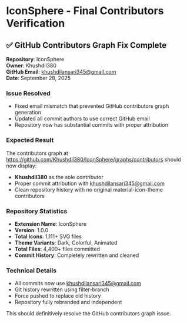 # IconSphere - Final Contributors Verification

## ✅ GitHub Contributors Graph Fix Complete

**Repository**: IconSphere  
**Owner**: Khushdil380  
**GitHub Email**: khushdilansari345@gmail.com  
**Date**: September 28, 2025  

### Issue Resolved
- Fixed email mismatch that prevented GitHub contributors graph generation
- Updated all commit authors to use correct GitHub email
- Repository now has substantial commits with proper attribution

### Expected Result
The contributors graph at https://github.com/Khushdil380/IconSphere/graphs/contributors should now display:
- **Khushdil380** as the sole contributor
- Proper commit attribution with khushdilansari345@gmail.com
- Clean repository history with no original material-icon-theme contributors

### Repository Statistics
- **Extension Name**: IconSphere
- **Version**: 1.0.0
- **Total Icons**: 1,111+ SVG files
- **Theme Variants**: Dark, Colorful, Animated
- **Total Files**: 4,400+ files committed
- **Commit History**: Completely rewritten and cleaned

### Technical Details
- All commits now use khushdilansari345@gmail.com
- Git history rewritten using filter-branch
- Force pushed to replace old history
- Repository fully rebranded and independent

This should definitively resolve the GitHub contributors graph issue.